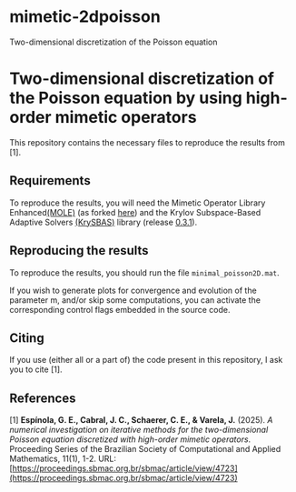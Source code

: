 # mimetic-2dpoisson
Two-dimensional discretization of the Poisson equation

# Two-dimensional discretization of the Poisson equation by using high-order mimetic operators

This repository contains the necessary files to reproduce the results from [1].

## Requirements

To reproduce the results, you will need the Mimetic Operator Library Enhanced[(MOLE)](https://github.com/csrc-sdsu/mole) (as forked [here](https://github.com/gusespinola/mole)) and the Krylov Subspace-Based Adaptive Solvers [(KrySBAS)](https://github.com/nidtec-una/krysbas-dev/) library (release [0.3.1](https://github.com/nidtec-una/krysbas-dev/releases/tag/v0.3.1)).

## Reproducing the results

To reproduce the results, you should run the file `minimal_poisson2D.mat`.

If you wish to generate plots for convergence and evolution of the parameter m, and/or skip some computations, you can activate the corresponding control flags embedded in the source code.

## Citing

If you use (either all or a part of) the code present in this repository, I ask you to cite [1].

## References

[1] **Espínola, G. E., Cabral, J. C., Schaerer, C. E., & Varela, J.** (2025). *A numerical investigation on iterative methods for the two-dimensional Poisson equation discretized with high-order mimetic operators*. Proceeding Series of the Brazilian Society of Computational and Applied Mathematics, 11(1), 1-2. URL: [https://proceedings.sbmac.org.br/sbmac/article/view/4723](https://proceedings.sbmac.org.br/sbmac/article/view/4723)
